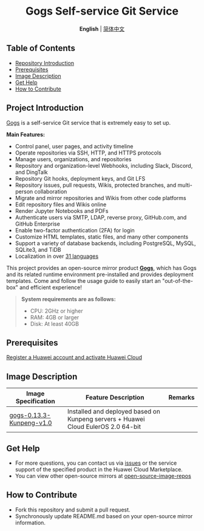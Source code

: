 <p align="center">
  <h1 align="center">Gogs Self-service Git Service</h1>
  <p align="center">
    <strong>English</strong> | <a href="README_ZH.md">简体中文</a>
  </p>

## Table of Contents

- [Repository Introduction](#project-introduction)
- [Prerequisites](#prerequisites)
- [Image Description](#image-description)
- [Get Help](#get-help)
- [How to Contribute](#how-to-contribute)

## Project Introduction
[Gogs](https://github.com/gogs/gogs) is a self-service Git service that is extremely easy to set up.

**Main Features:**
- Control panel, user pages, and activity timeline
- Operate repositories via SSH, HTTP, and HTTPS protocols
- Manage users, organizations, and repositories
- Repository and organization-level Webhooks, including Slack, Discord, and DingTalk
- Repository Git hooks, deployment keys, and Git LFS
- Repository issues, pull requests, Wikis, protected branches, and multi-person collaboration
- Migrate and mirror repositories and Wikis from other code platforms
- Edit repository files and Wikis online
- Render Jupyter Notebooks and PDFs
- Authenticate users via SMTP, LDAP, reverse proxy, GitHub.com, and GitHub Enterprise
- Enable two-factor authentication (2FA) for login
- Customize HTML templates, static files, and many other components
- Support a variety of database backends, including PostgreSQL, MySQL, SQLite3, and TiDB
- Localization in over [31 languages](https://crowdin.com/project/gogs)

This project provides an open-source mirror product [**Gogs**](), which has Gogs and its related runtime environment pre-installed and provides deployment templates. Come and follow the usage guide to easily start an "out-of-the-box" and efficient experience!

> **System requirements are as follows:**
> - CPU: 2GHz or higher
> - RAM: 4GB or larger
> - Disk: At least 40GB

## Prerequisites
[Register a Huawei account and activate Huawei Cloud](https://support.huaweicloud.com/usermanual-account/account_id_001.html)

## Image Description

| Image Specification          | Feature Description                                        | Remarks |
|-------------------------|------------------------------------------------| --- |
| [gogs-0.13.3-Kunpeng-v1.0]() | Installed and deployed based on Kunpeng servers + Huawei Cloud EulerOS 2.0 64-bit |  |

## Get Help
- For more questions, you can contact us via [issues](https://github.com/HuaweiCloudDeveloper/gogs-image/issues) or the service support of the specified product in the Huawei Cloud Marketplace.
- You can view other open-source mirrors at [open-source-image-repos](https://github.com/HuaweiCloudDeveloper/open-source-image-repos)

## How to Contribute
- Fork this repository and submit a pull request.
- Synchronously update README.md based on your open-source mirror information.
